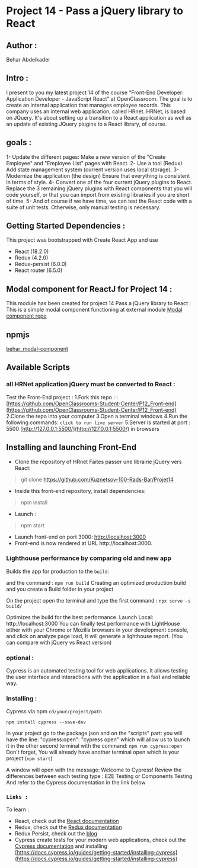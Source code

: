 # Project 14 - Pass a jQuery library to React

## Author : 
Behar Abdelkader

## Intro :
I present to you my latest project 14 of the course "Front-End Developer: Application Developer - JavaScript React" at OpenClassroom. 
The goal is to create an internal application that manages employee records. This company uses an internal web application, called HRnet. 
HRNet, is based on JQuery. It's about setting up a transition to a React application as well as an update of existing JQuery plugins to a React library, of course.

## goals :

1- Update the different pages:
  Make a new version of the "Create Employee" and "Employee List" pages with React.
2- Use a tool (Redux) Add state management system (current version uses local storage).
3- Modernize the application (the design) Ensure that everything is consistent in terms of style.
4- Convert one of the four current jQuery plugins to React. Replace the 3 remaining jQuery plugins with React components that you will code yourself,                       or that you can import from existing libraries if you are short of time.
5- And of course if we have time, we can test the React code with a suite of unit tests. Otherwise, only manual testing is necessary.

## Getting Started Dependencies : 
This project was bootstrapped with Create React App and use
- React (18.2.0)
- Redux (4.2.0)
- Redux-persist (6.0.0)
- React router (6.5.0)

## Modal component for ReactJ for Project 14 : 
This module has been created for project 14 Pass a jQuery library to React : This is a simple modal component functioning at external module
[Modal component repo](https://github.com/Kuznetsov-100-Rads-Bar/modal-component)

## npmjs 
[behar_modal-component](https://www.npmjs.com/package/behar_modal-component?activeTab=readme)

## Available Scripts
### all HRNet application jQuery must be converted to React : 
Test the Front-End project : 
1.Fork this repo : : [https://github.com/OpenClassrooms-Student-Center/P12_Front-end](https://github.com/OpenClassrooms-Student-Center/P12_Front-end)
2.Clone the repo into your computer
3.Open a terminal windows 
4.Run the following commands: `click to run live server`
5.Server is started at port : 5500  [http://127.0.0.1:5500/](http://127.0.0.1:5500/) in browsers 
  

## Installing and launching Front-End

- Clone the repository of HRnet Faites passer une librairie jQuery vers React:
> git clone https://github.com/Kuznetsov-100-Rads-Bar/Projet14

- Inside this front-end repository, install dependencies:
> npm install

- Launch : 
> npm start

- Launch front-end on port 3000: [http://localhost:3000](http://localhost:3000)
- Front-end is now rendered at URL http://localhost:3000.




### Lighthouse performance by comparing old and new app
Builds the app for production to the `build`: 

and the command : 
`npm run build`  Creating an optimized production build and you create a Build folder in your project

On the project open the terminal and type the first command : 
`npx serve -s build/`

 Optimizes the build for the best performance.
Launch Local:    http://localhost:3000
You can finally test performance with LightHouse either with your Chrome or Mozilla browsers in your development console, and click on analyze page load, It will generate a lighthouse report. (You can compare with jQuery vs React version)


### optional : 
Cypress is an automated testing tool for web applications. It allows testing the user interface and interactions with the application in a fast and reliable way.

### Installing : 
Cypress via npm
`cd/your/project/path`

`npm install cypress --save-dev`

In your project go to the package.json and on the "scripts" part: you will have the line:
"cypress:open": "cypress open" which will allow us to launch it in the other second terminal with the command: `npm run cypress:open`
Don't forget, You will already have another terminal open which is your project (`npm start`)

A window will open with the message: Welcome to Cypress!
Review the differences between each testing type : E2E Testing or Components Testing 
And refer to the Cypress documentation in the link below


### `Links :`
To learn :
- React, check out the [React documentation](https://reactjs.org/)
- Redux, check out the [Redux documentation](https://redux.js.org/)
- Redux Persist, check out the [blog](https://blog.logrocket.com/persist-state-redux-persist-redux-toolkit-react/)
- Cypress create tests for your modern web applications, check out the [Cypress documentation](https://www.cypress.io/) and installing [https://docs.cypress.io/guides/getting-started/installing-cypress](https://docs.cypress.io/guides/getting-started/installing-cypress)


